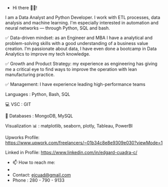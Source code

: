 - Hi there 🙋‍♂️!


I am a Data Analyst and Python Developer. I work with ETL processes, data analysis and machine learning. I'm especially interested in automation and neural networks — through Python, SQL and bash.

✅ Data-driven mindset: as an Engineer and MBA I have a analytical and problem-solving skills with a good understanding of a business value creation. I’m passionate about data, I have even done a bootcamp in Data Analytics to improve my tech knowledge.

✅ Growth and Product Strategy: my experience as engineering has giving me a critical eye to find ways to improve the operation with lean manufacturing practice. 

✅ Management: I have experience leading high-performance teams 


Languages : Python, Bash, SQL

💻	VSC : GIT

📆	Databases :  MongoDB, MySQL

Visualization 📊 : matplotlib, seaborn, plotly, Tableau, PowerBI

Upworks Profile: https://www.upwork.com/freelancers/~01b34c8e8e9309e030?viewMode=1

Linked in Profile: https://www.linkedin.com/in/edgard-cuadra-c/


- 📫 How to reach me:
- 
- Contact: ejcuad@gmail.com
- Phone : 280 - 790 - 9133


<!---
Chelechepe/Chelechepe is a ✨ special ✨ repository because its `README.md` (this file) appears on your GitHub profile.
You can click the Preview link to take a look at your changes.
--->
